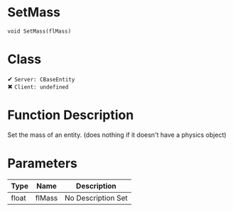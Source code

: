 # SetMass
```
void SetMass(flMass)
```
# Class
✔ `Server: CBaseEntity`  
✖ `Client: undefined`  

# Function Description
Set the mass of an entity. (does nothing if it doesn't have a physics object)
# Parameters
Type|Name|Description
--|--|--
float|flMass|No Description Set
